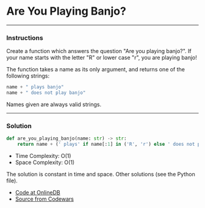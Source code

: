 # Are You Playing Banjo?

---
### Instructions

Create a function which answers the question "Are you playing banjo?".
If your name starts with the letter "R" or lower case "r", you are playing banjo!

The function takes a name as its only argument, and returns one of the following strings:

```py
name + " plays banjo" 
name + " does not play banjo"
```

Names given are always valid strings.

---

### Solution

```py
def are_you_playing_banjo(name: str) -> str:
    return name + (' plays' if name[:1] in ('R', 'r') else ' does not play') + ' banjo'

```

* Time Complexity: O(1)
* Space Complexity: O(1) 


The solution is constant in time and space.
Other solutions (see the Python file).

* [Code at OnlineDB](https://onlinegdb.com/KecFuyYKJ)
* [Source from Codewars](https://www.codewars.com/kata/53af2b8861023f1d88000832/train/python)
